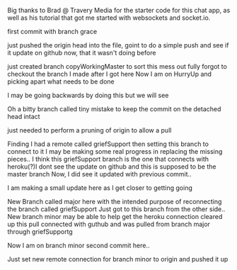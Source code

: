 

Big thanks to Brad @ Travery Media for the starter code for this chat app, as well 
as his tutorial that got me started with websockets and socket.io.

first commit with branch grace

just pushed the origin head into the file, goint to do a simple push and see 
if it update on github now, that it wasn't doing before

just created branch copyWorkingMaster to sort this mess out fully
forgot to checkout the branch I made after I got here
Now I am on HurryUp and picking apart what needs to be done

I may be going backwards by doing this but we will see


Oh a bitty branch called tiny mistake to keep the commit on the detached head intact

just needed to perform a pruning of origin to allow a pull

Finding I had a remote called griefSupport then setting this branch to connect to it
I may be making some real progress in replacing the missing pieces..
I think this griefSupport branch is the one that connects with heroku(?)I dont see the update on github and this is supposed to be the master branch
Now, I did see it updated with previous commit..

I am making a small update here as I get closer to getting going

New Branch called major here with the intended purpose of reconnecting the branch
called griefSupport
Just got to this branch from the other side..
New branch minor may be able to help get the heroku connection cleared up
this pull connected with guthub and was pulled from branch major through griefSupportg

Now I am on branch minor second commit here..

Just set new remote connection for branch minor to origin and pushed it up

